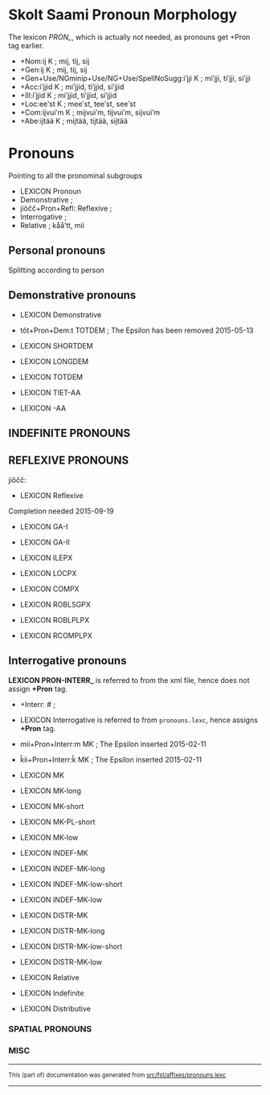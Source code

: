 
# Skolt Saami Pronoun Morphology 

The lexicon *PRON_*, which is actually not needed, as pronouns get +Pron tag earlier.

* +Nom:ij		K ;  mij, tij, sij
* +Gen:ij	      K ;  mij, tij, sij
* +Gen+Use/NGminip+Use/NG+Use/SpellNoSugg:iʹjji    K ;  miʹjji, tiʹjji, siʹjji
* +Acc:iʹjjid	      K ;  miʹjjid, tiʹjjid, siʹjjid
* +Ill:iʹjjid	      K ;  miʹjjid, tiʹjjid, siʹjjid
* +Loc:eeʹst	      K ;  meeʹst, teeʹst, seeʹst
* +Com:ijvuiʹm     K ;  mijvuiʹm, tijvuiʹm, sijvuiʹm
* +Abe:ijtää	      K ;  mijtää, tijtää, sijtää

# Pronouns

Pointing to all the pronominal subgroups

* LEXICON Pronoun 
*  Demonstrative ; 
* jiõčč+Pron+Refl:   Reflexive ;     
*  Interrogative ; 
*  Relative ;	 kååʹtt, mii

## Personal pronouns

Splitting according to person

## Demonstrative pronouns

* LEXICON Demonstrative 
* tõt+Pron+Dem:t  	TOTDEM ;  The Epsilon has been removed 2015-05-13

* LEXICON SHORTDEM 

* LEXICON LONGDEM 

* LEXICON TOTDEM  

* LEXICON TIET-AA 

* LEXICON -AA 

## INDEFINITE PRONOUNS

## REFLEXIVE PRONOUNS

jiõčč: 

* LEXICON Reflexive 

Completion needed 2015-09-19

* LEXICON GA-I 

* LEXICON GA-II 

* LEXICON ILEPX 

* LEXICON LOCPX 

* LEXICON COMPX 

* LEXICON ROBLSGPX 

* LEXICON ROBLPLPX 

* LEXICON RCOMPLPX 

## Interrogative pronouns
**LEXICON PRON-INTERR_** is referred to from the xml file, hence does not assign **+Pron** tag.
* +Interr: # ;

* LEXICON Interrogative  is referred to from `pronouns.lexc`, hence assigns **+Pron** tag.
* mii+Pron+Interr:m	MK ;  The Epsilon  inserted 2015-02-11
* ǩii+Pron+Interr:ǩ	MK ;  The Epsilon  inserted 2015-02-11

* LEXICON MK 

* LEXICON MK-long 

* LEXICON MK-short 

* LEXICON MK-PL-short 

* LEXICON MK-low 

* LEXICON INDEF-MK 

* LEXICON INDEF-MK-long 

* LEXICON INDEF-MK-low-short 

* LEXICON INDEF-MK-low 

* LEXICON DISTR-MK 

* LEXICON DISTR-MK-long 

* LEXICON DISTR-MK-low-short 

* LEXICON DISTR-MK-low 

* LEXICON Relative 

* LEXICON Indefinite 

* LEXICON Distributive 

### SPATIAL PRONOUNS

### MISC

* * *

<small>This (part of) documentation was generated from [src/fst/affixes/pronouns.lexc](https://github.com/giellalt/lang-sms/blob/main/src/fst/affixes/pronouns.lexc)</small>

---

